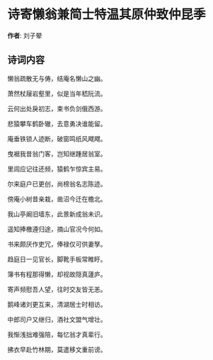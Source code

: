 # 诗寄懒翁兼简士特温其原仲致仲昆季

**作者**: 刘子翚

## 诗词内容

懒翁疏散无与俦，结庵名懒山之幽。

萧然杖屦岩壑里，似是当年嵇阮流。

云何出处戾初志，束书负剑俄西游。

悲猿攀车鹤卧辙，去意勇决谁能留。

庵垂铁锁人迹断，破窗鸣纸风飕飕。

曳裾我昔翁门客，岂知继踵居翁室。

里闾应记往还频，猿鹤乍惊宾主易。

尔来庭户已更创，尚榜翁名志陈迹。

傍庵小树昔亲栽，凿沼今迁在檐北。

我山亭阚旧墙东，此景新成翁未识。

遥知捧檄遵归途，摘山官况今何如。

书来颇厌作吏冗，俸禄仅可供妻孥。

趋庭日一见官长，脚靴手板常睢盱。

簿书有程那得懒，却视故隠真蘧庐。

寄声频慰吾人望，往时交友皆无恙。

鹅峰诸刘更互来，清湖居士时相访。

中郎司户又继归，酒社文盟气增壮。

我惭浅拙难强陪，每忆翁才真辈行。

拂衣早赴竹林期，莫遣移文重前谤。

